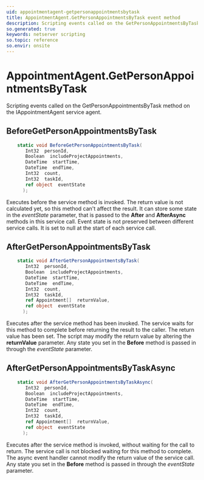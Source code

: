 ```yaml
---
uid: appointmentagent-getpersonappointmentsbytask
title: AppointmentAgent.GetPersonAppointmentsByTask event method
description: Scripting events called on the GetPersonAppointmentsByTask method on the AppointmentAgent service agent.
so.generated: true
keywords: netserver scripting
so.topic: reference
so.envir: onsite
---
```

# AppointmentAgent.GetPersonAppointmentsByTask

Scripting events called on the <see cref='M:IAppointmentAgent.GetPersonAppointmentsByTask'>GetPersonAppointmentsByTask</see> method on the <see cref='IAppointmentAgent'>IAppointmentAgent</see>  service agent.

## BeforeGetPersonAppointmentsByTask
```cs
    static void BeforeGetPersonAppointmentsByTask(
       Int32  personId,
       Boolean  includeProjectAppointments,
       DateTime  startTime,
       DateTime  endTime,
       Int32  count,
       Int32  taskId,
       ref object  eventState
      );
```
Executes before the service method is invoked.
The return value is not calculated yet, so this method can't affect the result.
It can store some state in the *eventState* parameter, that is passed to the **After** and **AfterAsync** methods in this service call.
Event state is not preserved between different service calls. It is set to null at the start of each service call.
## AfterGetPersonAppointmentsByTask
```cs
    static void AfterGetPersonAppointmentsByTask(
       Int32  personId,
       Boolean  includeProjectAppointments,
       DateTime  startTime,
       DateTime  endTime,
       Int32  count,
       Int32  taskId,
       ref Appointment[]  returnValue,
       ref object  eventState
      );
```
Executes after the service method has been invoked. The service waits for this method to complete before returning the result to the caller.
The return value has been set. The script may modify the return value by altering the **returnValue** parameter.
Any state you set in the **Before** method is passed in through the *eventState* parameter.
## AfterGetPersonAppointmentsByTaskAsync
```cs
    static void AfterGetPersonAppointmentsByTaskAsync(
       Int32  personId,
       Boolean  includeProjectAppointments,
       DateTime  startTime,
       DateTime  endTime,
       Int32  count,
       Int32  taskId,
       ref Appointment[]  returnValue,
       ref object  eventState
      );
```
Executes after the service method is invoked, without waiting for the call to return.
The service call is not blocked waiting for this method to complete.
The async event handler cannot modify the return value of the service call.
Any state you set in the **Before** method is passed in through the *eventState* parameter.

